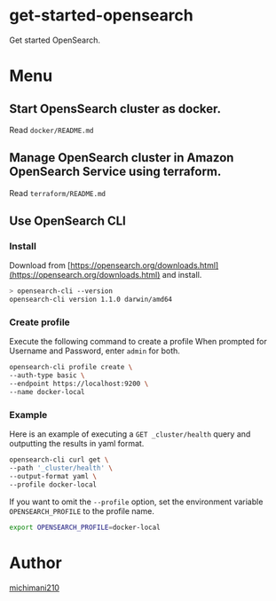 get-started-opensearch
===

Get started OpenSearch.

# Menu

## Start OpensSearch cluster as docker.

Read `docker/README.md`

## Manage OpenSearch cluster in Amazon OpenSearch Service using terraform.

Read `terraform/README.md`

## Use OpenSearch CLI

### Install

Download from [https://opensearch.org/downloads.html](https://opensearch.org/downloads.html) and install.

```bash
> opensearch-cli --version
opensearch-cli version 1.1.0 darwin/amd64
```

### Create profile

Execute the following command to create a profile When prompted for Username and Password, enter `admin` for both.

```bash
opensearch-cli profile create \
--auth-type basic \
--endpoint https://localhost:9200 \
--name docker-local
```

### Example

Here is an example of executing a `GET _cluster/health` query and outputting the results in yaml format.

```bash
opensearch-cli curl get \
--path '_cluster/health' \
--output-format yaml \
--profile docker-local
```

If you want to omit the `--profile` option, set the environment variable `OPENSEARCH_PROFILE` to the profile name.

```bash
export OPENSEARCH_PROFILE=docker-local
```

# Author

[michimani210](https://twitter.com/michimani210)
